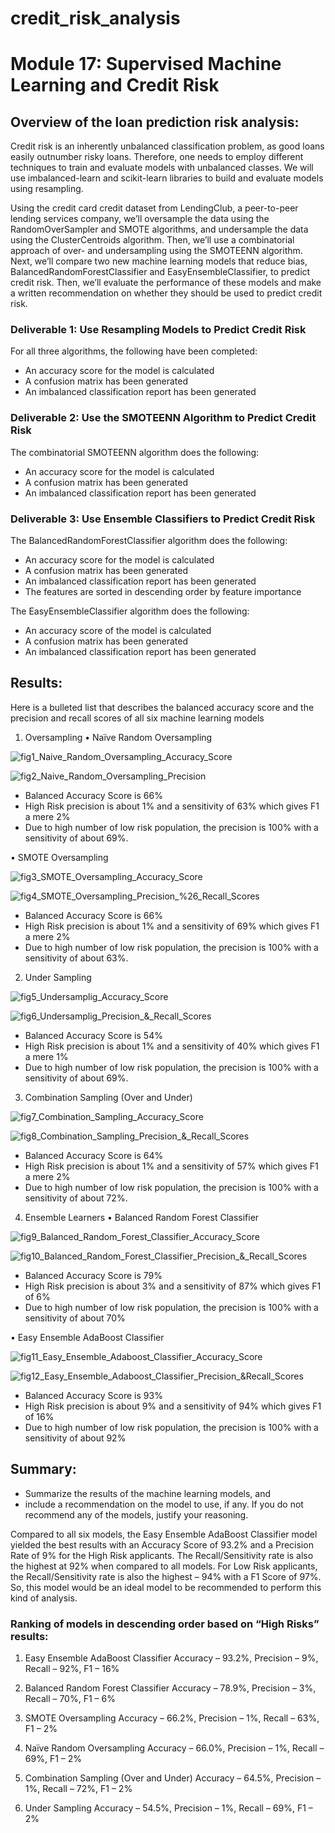 # credit_risk_analysis
# Module 17: Supervised Machine Learning and Credit Risk

## Overview of the loan prediction risk analysis:
Credit risk is an inherently unbalanced classification problem, as good loans easily outnumber risky loans. Therefore, one needs to employ different techniques to train and evaluate models with unbalanced classes. We will use imbalanced-learn and scikit-learn libraries to build and evaluate models using resampling.

Using the credit card credit dataset from LendingClub, a peer-to-peer lending services company, we’ll oversample the data using the RandomOverSampler and SMOTE algorithms, and undersample the data using the ClusterCentroids algorithm. Then, we’ll use a combinatorial approach of over- and undersampling using the SMOTEENN algorithm. Next, we’ll compare two new machine learning models that reduce bias, BalancedRandomForestClassifier and EasyEnsembleClassifier, to predict credit risk. Then, we’ll evaluate the performance of these models and make a written recommendation on whether they should be used to predict credit risk.

### Deliverable 1: Use Resampling Models to Predict Credit Risk
For all three algorithms, the following have been completed:
- An accuracy score for the model is calculated
- A confusion matrix has been generated
- An imbalanced classification report has been generated

### Deliverable 2: Use the SMOTEENN Algorithm to Predict Credit Risk
The combinatorial SMOTEENN algorithm does the following:
- An accuracy score for the model is calculated
- A confusion matrix has been generated
- An imbalanced classification report has been generated

### Deliverable 3: Use Ensemble Classifiers to Predict Credit Risk
The BalancedRandomForestClassifier algorithm does the following:
- An accuracy score for the model is calculated
- A confusion matrix has been generated
- An imbalanced classification report has been generated
- The features are sorted in descending order by feature importance

The EasyEnsembleClassifier algorithm does the following:
- An accuracy score of the model is calculated
- A confusion matrix has been generated
- An imbalanced classification report has been generated


## Results: 
Here is a bulleted list that describes the balanced accuracy score and the precision and recall scores of all six machine learning models

1.	Oversampling
•	Naïve Random Oversampling

![fig1_Naive_Random_Oversampling_Accuracy_Score](https://github.com/veenapu/credit_risk_analysis/blob/main/Images/fig1_Naive_Random_Oversampling_Accuracy_Score.PNG)

![fig2_Naive_Random_Oversampling_Precision](https://github.com/veenapu/credit_risk_analysis/blob/main/Images/fig2_Naive_Random_Oversampling_Precision_%26_Recall_Scores.PNG)

- Balanced Accuracy Score is 66%
- High Risk precision is about 1% and a sensitivity of 63% which gives F1 a mere 2%
- Due to high number of low risk population, the precision is 100% with a sensitivity of about 69%.

•	SMOTE Oversampling

![fig3_SMOTE_Oversampling_Accuracy_Score](https://github.com/veenapu/credit_risk_analysis/blob/main/Images/fig3_SMOTE_Oversampling_Accuracy_Score.PNG)

![fig4_SMOTE_Oversampling_Precision_%26_Recall_Scores](https://github.com/veenapu/credit_risk_analysis/blob/main/Images/fig4_SMOTE_Oversampling_Precision_%26_Recall_Scores.PNG)

- Balanced Accuracy Score is 66%
- High Risk precision is about 1% and a sensitivity of 69% which gives F1 a mere 2%
- Due to high number of low risk population, the precision is 100% with a sensitivity of about 63%.

2.	Under Sampling

![fig5_Undersamplig_Accuracy_Score](https://github.com/veenapu/credit_risk_analysis/blob/main/Images/fig5_Undersamplig_Accuracy_Score.PNG)

![fig6_Undersamplig_Precision_&_Recall_Scores](https://github.com/veenapu/credit_risk_analysis/blob/main/Images/fig6_Undersamplig_Precision_%26_Recall_Scores.PNG)

- Balanced Accuracy Score is 54%
- High Risk precision is about 1% and a sensitivity of 40% which gives F1 a mere 1%
- Due to high number of low risk population, the precision is 100% with a sensitivity of about 69%.

3.	Combination Sampling (Over and Under)

![fig7_Combination_Sampling_Accuracy_Score](https://github.com/veenapu/credit_risk_analysis/blob/main/Images/fig7_Combination_Sampling_Accuracy_Score.PNG)

![fig8_Combination_Sampling_Precision_&_Recall_Scores](https://github.com/veenapu/credit_risk_analysis/blob/main/Images/fig8_Combination_Sampling_Precision_%26_Recall_Scores.PNG)

- Balanced Accuracy Score is 64%
- High Risk precision is about 1% and a sensitivity of 57% which gives F1 a mere 2%
- Due to high number of low risk population, the precision is 100% with a sensitivity of about 72%.

4.	Ensemble Learners
•	Balanced Random Forest Classifier

![fig9_Balanced_Random_Forest_Classifier_Accuracy_Score](https://github.com/veenapu/credit_risk_analysis/blob/main/Images/fig9_Balanced_Random_Forest_Classifier_Accuracy_Score.PNG)

![fig10_Balanced_Random_Forest_Classifier_Precision_&_Recall_Scores](https://github.com/veenapu/credit_risk_analysis/blob/main/Images/fig10_Balanced_Random_Forest_Classifier_Precision_%26_Recall_Scores.PNG)

- Balanced Accuracy Score is 79%
- High Risk precision is about 3% and a sensitivity of 87% which gives F1 of 6%
- Due to high number of low risk population, the precision is 100% with a sensitivity of about 70%

•	Easy Ensemble AdaBoost Classifier

![fig11_Easy_Ensemble_Adaboost_Classifier_Accuracy_Score](https://github.com/veenapu/credit_risk_analysis/blob/main/Images/fig11_Easy_Ensemble_Adaboost_Classifier_Accuracy_Score.PNG)

![fig12_Easy_Ensemble_Adaboost_Classifier_Precision_&_Recall_Scores_](https://github.com/veenapu/credit_risk_analysis/blob/main/Images/fig12_Easy_Ensemble_Adaboost_Classifier_Precision_%26_Recall_Scores.PNG)

- Balanced Accuracy Score is 93%
- High Risk precision is about 9% and a sensitivity of 94% which gives F1 of 16%
- Due to high number of low risk population, the precision is 100% with a sensitivity of about 92%

## Summary: 
- Summarize the results of the machine learning models, and 
- include a recommendation on the model to use, if any. If you do not recommend any of the models, justify your reasoning.

Compared to all six models, the Easy Ensemble AdaBoost Classifier model yielded the best results with an Accuracy Score of 93.2% and a Precision Rate of 9% for the High Risk applicants. The Recall/Sensitivity rate is also the highest at 92% when compared to all models. For Low Risk applicants, the Recall/Sensitivity rate is also the highest – 94% with a F1 Score of 97%. So, this model would be an ideal model to be recommended to perform this kind of analysis.

### Ranking of models in descending order based on “High Risks” results:
1)	Easy Ensemble AdaBoost Classifier
Accuracy – 93.2%, Precision – 9%, Recall – 92%, F1 – 16%

2)	Balanced Random Forest Classifier
Accuracy – 78.9%, Precision – 3%, Recall – 70%, F1 – 6%

3)	SMOTE Oversampling
Accuracy – 66.2%, Precision – 1%, Recall – 63%, F1 – 2%

4)	Naïve Random Oversampling
Accuracy – 66.0%, Precision – 1%, Recall – 69%, F1 – 2%

5)	Combination Sampling (Over and Under)
Accuracy – 64.5%, Precision – 1%, Recall – 72%, F1 – 2%

6)	Under Sampling
Accuracy – 54.5%, Precision – 1%, Recall – 69%, F1 – 2%



